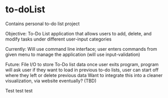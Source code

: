 # to-doList
Contains personal to-do list project

Objective: To-Do List application that allows users to add, delete, and modify tasks under different user-input categories

Currently: Will use command line interface; user enters commands from given menu to manage the application (will use input-validation)

Future: 
File I/O to store To-Do list data once user exits program, program will ask user if they want to load in previous to-do lists, user can start off where they left or delete previous data
Want to integrate this into a cleaner visualization, via website eventually? (TBD) 

Test test test
